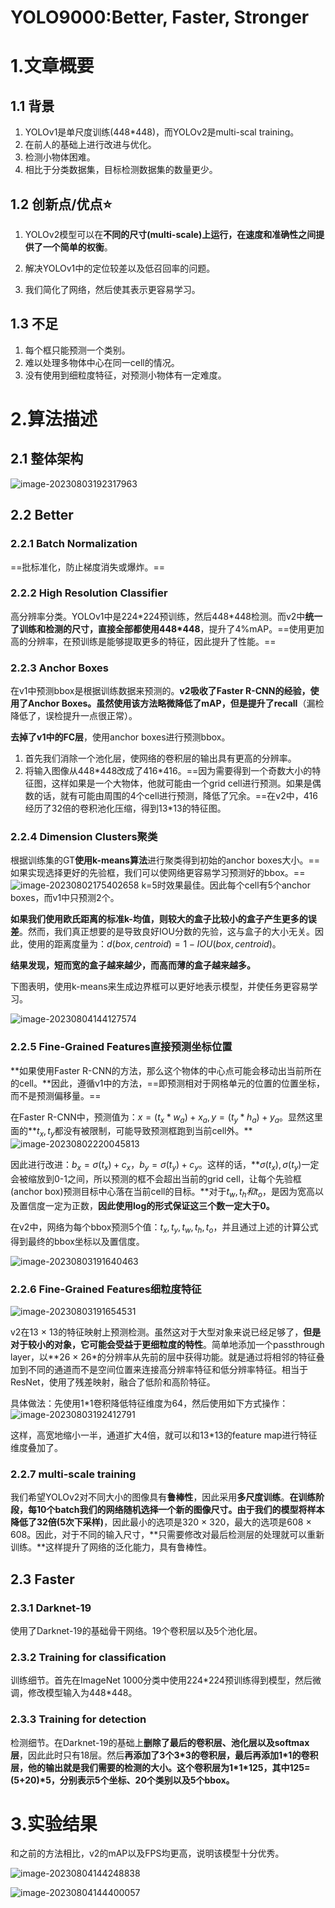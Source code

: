# YOLO9000:Better, Faster, Stronger



# 1.文章概要

## 1.1 背景

1. YOLOv1是单尺度训练(448\*448)，而YOLOv2是multi-scal training。
2. 在前人的基础上进行改进与优化。
3. 检测小物体困难。
4. 相比于分类数据集，目标检测数据集的数量更少。

## 1.2 创新点/优点:star:

1. YOLOv2模型可以在**不同的尺寸(multi-scale)**上运行，在**速度和准确性之间提供了一个简单的权衡**。

2. 解决YOLOv1中的定位较差以及低召回率的问题。

3. 我们简化了网络，然后使其表示更容易学习。

   

## 1.3 不足

1. 每个框只能预测一个类别。
2. 难以处理多物体中心在同一cell的情况。
3. 没有使用到细粒度特征，对预测小物体有一定难度。

# 2.算法描述

## 2.1 整体架构

![image-20230803192317963](images/image-20230803192317963.png)



## 2.2 Better

### 2.2.1 Batch Normalization

==批标准化，防止梯度消失或爆炸。==

### 2.2.2 High Resolution Classifier

高分辨率分类。YOLOv1中是224\*224预训练，然后448\*448检测。而v2中**统一了训练和检测的尺寸，直接全部都使用448\*448**，提升了4%mAP。==使用更加高的分辨率，在预训练是能够提取更多的特征，因此提升了性能。==

### 2.2.3 Anchor Boxes

在v1中预测bbox是根据训练数据来预测的。**v2吸收了Faster R-CNN的经验，使用了Anchor Boxes。**虽然使用该方法略微**降低了mAP，但是提升了recall**（漏检降低了，误检提升一点很正常）。

**去掉了v1中的FC层**，使用anchor boxes进行预测bbox。

1.  首先我们消除一个池化层，使网络的卷积层的输出具有更高的分辨率。
2.  将输入图像从448\*448改成了416\*416。==因为需要得到一个奇数大小的特征图，这样如果是一个大物体，他就可能由一个grid cell进行预测。如果是偶数的话，就有可能由周围的4个cell进行预测，降低了冗余。==在v2中，416经历了32倍的卷积池化压缩，得到13\*13的特征图。

### 2.2.4 Dimension Clusters聚类

根据训练集的GT**使用k-means算法**进行聚类得到初始的anchor boxes大小。==如果实现选择更好的先验框，我们可以使网络更容易学习预测好的bbox。==![image-20230802175402658](images/image-20230802175402658.png)
k=5时效果最佳。因此每个cell有5个anchor boxes，而v1中只预测2个。

**如果我们使用欧氏距离的标准k-均值，则较大的盒子比较小的盒子产生更多的误差**。然而，我们真正想要的是导致良好IOU分数的先验，这与盒子的大小无关。因此，使用的距离度量为：$d(box,centroid)=1-IOU(box,centroid)$。

**结果发现，短而宽的盒子越来越少，而高而薄的盒子越来越多。**

下图表明，使用k-means来生成边界框可以更好地表示模型，并使任务更容易学习。

![image-20230804144127574](images/image-20230804144127574.png)

### 2.2.5 Fine-Grained Features直接预测坐标位置

**如果使用Faster R-CNN的方法，那么这个物体的中心点可能会移动出当前所在的cell。**因此，遵循v1中的方法，==即预测相对于网格单元的位置的位置坐标，而不是预测偏移量。==

在Faster R-CNN中，预测值为：$x=(t_x*w_a)+x_a,y=(t_y*h_a)+y_a$。显然这里面的**$t_x,t_y$都没有被限制，可能导致预测框跑到当前cell外。**
![image-20230802220045813](images/image-20230802220045813.png)

因此进行改进：$b_x=\sigma(t_x)+c_x，b_y=\sigma(t_y)+c_y$。这样的话，**$\sigma(t_x),\sigma(t_y)$一定会被缩放到0-1之间，所以预测的框不会超出当前的grid cell，让每个先验框(anchor box)预测目标中心落在当前cell的目标。**对于$t_w,t_h和t_o$，是因为宽高以及置信度一定为正数，**因此使用log的形式保证这三个数一定大于0。**

在v2中，网络为每个bbox预测5个值：$t_x,t_y,t_w,t_h,t_o$，并且通过上述的计算公式得到最终的bbox坐标以及置信度。

![image-20230803191640463](images/image-20230803191640463.png)

### 2.2.6 Fine-Grained Features细粒度特征

![image-20230803191654531](images/image-20230803191654531.png)

v2在13 × 13的特征映射上预测检测。虽然这对于大型对象来说已经足够了，**但是对于较小的对象，它可能会受益于更细粒度的特性**。简单地添加一个passthrough layer，以**26 × 26*的分辨率从先前的层中获得功能。就是通过将相邻的特征叠加到不同的通道而不是空间位置来连接高分辨率特征和低分辨率特征。相当于ResNet，使用了残差映射，融合了低阶和高阶特征。

具体做法：先使用1\*1卷积降低特征维度为64，然后使用如下方式操作：
![image-20230803192412791](images/image-20230803192412791.png)

这样，高宽地缩小一半，通道扩大4倍，就可以和13\*13的feature map进行特征维度叠加了。

### 2.2.7 multi-scale training

我们希望YOLOv2对不同大小的图像具有**鲁棒性**，因此采用**多尺度训练**。**在训练阶段，每10个batch我们的网络随机选择一个新的图像尺寸。**由于我们的模型将样本降低了**32倍(5次下采样)**，因此最小的选项是320 × 320，最大的选项是608 × 608。因此，对于不同的输入尺寸，**只需要修改对最后检测层的处理就可以重新训练。**这样提升了网络的泛化能力，具有鲁棒性。

## 2.3 Faster

### 2.3.1 Darknet-19

使用了Darknet-19的基础骨干网络。19个卷积层以及5个池化层。

### 2.3.2 Training for classification

训练细节。首先在ImageNet 1000分类中使用224\*224预训练得到模型，然后微调，修改模型输入为448\*448。

### 2.3.3 Training for detection

检测细节。在Darknet-19的基础上**删除了最后的卷积层、池化层以及softmax层**，因此此时只有18层。然后**再添加了3个3\*3的卷积层，最后再添加1\*1的卷积层，他的输出就是我们需要的检测的大小。**这个卷积层为1\*1\*125，其中125=(5+20)\*5，分别表示**5个坐标、20个类别以及5个bbox。**



# 3.实验结果

和之前的方法相比，v2的mAP以及FPS均更高，说明该模型十分优秀。

![image-20230804144248838](images/image-20230804144248838.png)

![image-20230804144400057](images/image-20230804144400057.png)
